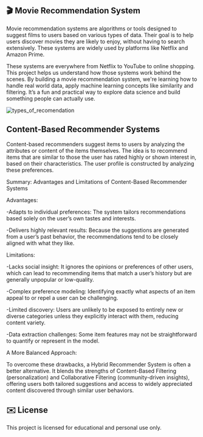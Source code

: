 🎬 Movie Recommendation System
------------------------------
Movie recommendation systems are algorithms or tools designed to suggest films to users based on various types of data. Their goal is to help users discover movies they are likely to enjoy, without having to search extensively. These systems are widely used by platforms like Netflix and Amazon Prime.

These systems are everywhere from Netflix to YouTube to online shopping. This project helps us understand how those systems work behind the scenes. By building a movie recommendation system, we're learning how to handle real world data, apply machine learning concepts like similarity and filtering. It’s a fun and practical way to explore data science and build something people can actually use.

![types_of_recomendation](https://github.com/user-attachments/assets/ad06578e-92e5-41ba-b8fd-bcc01efa4883)


Content-Based Recommender Systems
------------------------------
Content-based recommenders suggest items to users by analyzing the attributes or content of the items themselves. The idea is to recommend items that are similar to those the user has rated highly or shown interest in, based on their characteristics. The user profile is constructed by analyzing these preferences.



Summary: Advantages and Limitations of Content-Based Recommender Systems

Advantages:

-Adapts to individual preferences: The system tailors recommendations based solely on the user’s own tastes and interests.

-Delivers highly relevant results: Because the suggestions are generated from a user’s past behavior, the recommendations tend to be closely aligned with what they like.

Limitations:

-Lacks social insight: It ignores the opinions or preferences of other users, which can lead to recommending items that match a user’s history but are generally unpopular or low-quality.

-Complex preference modeling: Identifying exactly what aspects of an item appeal to or repel a user can be challenging.

-Limited discovery: Users are unlikely to be exposed to entirely new or diverse categories unless they explicitly interact with them, reducing content variety.

-Data extraction challenges: Some item features may not be straightforward to quantify or represent in the model.


A More Balanced Approach:

To overcome these drawbacks, a Hybrid Recommender System is often a better alternative. It blends the strengths of Content-Based Filtering (personalization) and Collaborative Filtering (community-driven insights), offering users both tailored suggestions and access to widely appreciated content discovered through similar user behaviors.

✉️ License
----------
This project is licensed for educational and personal use only.


